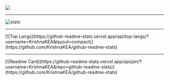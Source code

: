 ![](https://komarev.com/ghpvc/?username=KrishnaKEA&color=green)   
<hr/>
<img src="https://github-readme-stats.vercel.app/api?username=KrishnaKEA&&show_icons=true&title_color=ffffff&icon_color=bb2acf&text_color=daf7dc&bg_color=151515" alt="stats"/>
     <br/>    
   <hr/>
   <div>
    [![Top Langs](https://github-readme-stats.vercel.app/api/top-langs/?username=KrishnaKEA&layout=compact)](https://github.com/KrishnaKEA/github-readme-stats)
</div>
         <hr/>
  <div>
[![Readme Card](https://github-readme-stats.vercel.app/api/pin/?username=KrishnaKEA&repo=github-readme-stats)](https://github.com/KrishnaKEA/github-readme-stats)

</div>
